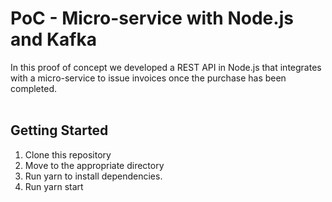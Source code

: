 # PoC - Micro-service with Node.js and Kafka


In this proof of concept we developed a REST API in Node.js that integrates with a micro-service to issue invoices 
once the purchase has been completed.
</br>
</br>
## Getting Started

1. Clone this repository
2. Move to the appropriate directory
3. Run yarn to install dependencies.
4. Run yarn start